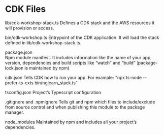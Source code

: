 # CDK Files

lib/cdk-workshop-stack.ts
    Defines a CDK stack and the AWS resources it will provision or access.

bin/cdk-workshop.ts 
    Entrypoint of the CDK application. 
    It will load the stack defined in lib/cdk-workshop-stack.ts.

package.json    
    Npm module manifest. 
    It includes information like the name of your app, version, dependencies and build scripts like “watch” and “build” (package-lock.json is maintained by npm)

cdk.json 
    Tells CDK how to run your app.
    For example: "npx ts-node --prefer-ts-exts bin/nglearn_stack.ts"
    
tsconfig.json 
    Project’s Typescript configuration

.gitignore and .npmignore 
    Tells git and npm which files to include/exclude from source control 
    and when publishing this module to the package manager.

node_modules 
    Maintained by npm and includes all your project’s dependencies.
